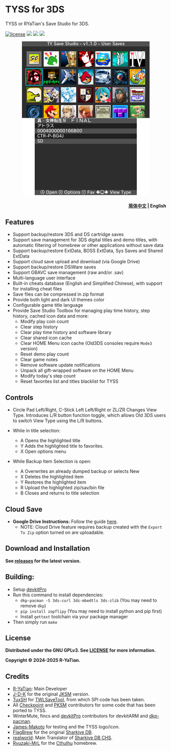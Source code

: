 # TYSS for 3DS
TYSS or RYaTian's Save Studio for 3DS.

<p align="left">
<a href="http://www.gnu.org/copyleft/gpl.html"><img alt="license" src="https://img.shields.io/badge/license-GPL%20V3-blue.svg?style=flat"/></a>
<a title="GitHub all releases" target="_blank" href="https://github.com/R-YaTian/TYSS/releases/latest"><img src="https://img.shields.io/github/downloads/R-YaTian/TYSS/total"></a>
<a title="GitHub Workflow Status" href="https://github.com/R-YaTian/TYSS/actions/workflows/build.yaml"><img src="https://github.com/R-YaTian/TYSS/actions/workflows/build.yaml/badge.svg"></a>
<a title="GitHub Workflow Status" href="https://github.com/R-YaTian/TYSS/actions/workflows/adrivehelper.yml"><img src="https://github.com/R-YaTian/TYSS/actions/workflows/adrivehelper.yml/badge.svg"></a>
</p>

<p align="center"><img src="res/preview.png" />

<h4 align="right">
  <a href="README_zh.md">简体中文</a> | English
</h4>

## Features
* Support backup/restore 3DS and DS cartridge saves
* Support save management for 3DS digital titles and demo titles, with automatic filtering of homebrew or other applications without save data
* Support backup/restore ExtData, BOSS ExtData, Sys Saves and Shared ExtData
* Support cloud save upload and download (via Google Drive)
* Support backup/restore DSiWare saves
* Support GBAVC save management (raw and/or .sav)
* Multi-language user interface
* Built-in cheats database (English and Simplified Chinese), with support for installing cheat files
* Save files can be compressed in zip format
* Provide both light and dark UI themes color
* Configurable game title language
* Provide Save Studio Toolbox for managing play time history, step history, cached icon data and more:
  * Modify play coin count
  * Clear step history
  * Clear play time history and software library
  * Clear shared icon cache
  * Clear HOME Menu icon cache (Old3DS consoles require `Mode3` version)
  * Reset demo play count
  * Clear game notes
  * Remove software update notifications
  * Unpack all gift-wrapped software on the HOME Menu
  * Modify today's step count
  * Reset favorites list and titles blacklist for TYSS

## Controls
* Circle Pad Left/Right, C-Stick Left Left/Right or ZL/ZR Changes View Type. Introduces L/R button function toggle, which allows Old 3DS users to switch View Type using the L/R buttons.
* While in title selection:
    * A Opens the highlighted title
	* Y Adds the highlighted title to favorites.
	* X Open options menu

* While Backup Item Selection is open:
    * A Overwrites an already dumped backup or selects New
	* X Deletes the highlighted item
	* Y Restores the highlighted item
	* R Upload the highlighted zip/sav/bin file
	* B Closes and returns to title selection

## Cloud Save
* **Google Drive Instructions:** Follow the guide [here](./GD_INSTRUCTIONS.MD).
	* NOTE: Cloud Drive feature requires backup created with the `Export To Zip` option turned on are uploadable.

## Download and Installation
**See [releases](https://github.com/R-YaTian/TYSS/releases) for the latest version.** 

## Building:
* Setup [devkitPro](https://www.3dbrew.org/wiki/Setting_up_Development_Environment)
* Run this command to install dependencies:
	* `dkp-pacman -S 3ds-curl 3ds-mbedtls 3ds-zlib` (You may need to remove `dkp`)
	* `pip install zopflipy` (You may need to install python and pip first)
	* Install `gettext` toolchain via your package manager
* Then simply run `make`

## License
**Distributed under the GNU GPLv3. See [LICENSE](./LICENSE) for more information.**

**Copyright © 2024-2025 R-YaTian.**

## Credits
* [R-YaTian](https://github.com/R-YaTian): Main Developer
* [J-D-K](https://github.com/J-D-K) for the original [JKSM](https://github.com/J-D-K/JKSM) version.
* [TuxSH](https://github.com/tuxsh) for [TWLSaveTool](https://github.com/TuxSH/TWLSaveTool), from which SPI code has been taken.
* All [Checkpoint](https://github.com/BernardoGiordano/Checkpoint) and [PKSM](https://github.com/FlagBrew/PKSM) contributors for some code that has been ported to TYSS.
* WinterMute, fincs and [devkitPro](https://devkitpro.org/) contributors for devkitARM and [dkp-pacman](https://github.com/devkitPro/pacman/releases).
* [James-Makoto](https://github.com/James-Makoto) for testing and the TYSS logo/icon.
* [FlagBrew](https://github.com/FlagBrew) for the original [Sharkive DB](https://github.com/FlagBrew/Sharkive).
* [realworld](https://github.com/realkkk): Main Translator of [Sharkive DB CHS](https://github.com/R-YaTian/Sharkive).
* [Ryuzaki-MrL](https://github.com/Ryuzaki-MrL) for the [Cthulhu](https://github.com/Ryuzaki-MrL/Cthulhu) homebrew.
